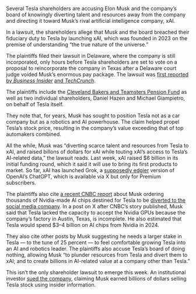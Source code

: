 Several Tesla shareholders are accusing Elon Musk and the company’s board of knowingly diverting talent and resources away from the company and directing it toward Musk’s rival artificial intelligence company, xAI.

In a lawsuit, the shareholders allege that Musk and the board breached their fiduciary duty to Tesla by launching xAI, which was founded in 2023 on the premise of understanding “the true nature of the universe.”

The plaintiffs filed their lawsuit in Delaware, where the company is still incorporated, only hours before Tesla shareholders are set to vote on a proposal to reincorporate the company in Texas after a Delaware court judge voided Musk’s enormous pay package. The lawsuit was [first reported by *Business Insider*](https://www.businessinsider.com/tesla-shareholders-elon-musk-lawsuit-ai-2024-6) [and *TechCrunch*](https://techcrunch.com/2024/06/13/tesla-shareholders-sue-musk-for-starting-competing-ai-company/).

The plaintiffs include the [Cleveland Bakers and Teamsters Pension Fund](https://www.cbtfunds.com/) as well as two individual shareholders, Daniel Hazen and Michael Giampietro, on behalf of Tesla itself.

They note that, for years, Musk has sought to position Tesla not as a car company but as a robotics and AI powerhouse. The claim helped propel Tesla’s stock price, resulting in the company’s value exceeding that of top automakers combined.

All the while, Musk was “diverting scarce talent and resources from Tesla to xAI, and raised billons of dollars for xAI while touting xAI’s access to Tesla’s AI-related data,” the lawsuit reads. Last week, xAI raised $6 billion in its initial funding round, which it said it will use to bring its first products to market. So far, xAI has launched Grok, a [supposedly edgier](/2023/12/8/23992489/xai-musk-grok-humor-chatbot) version of OpenAI’s ChatGPT, which is available via X but only for Premium subscribers.

The plaintiffs also cite [a recent CNBC report](https://www.cnbc.com/2024/06/04/elon-musk-told-nvidia-to-ship-ai-chips-reserved-for-tesla-to-x-xai.html) about Musk ordering thousands of Nvidia-made AI chips destined for Tesla to be [diverted to the social media company](/2024/6/4/24171165/elon-musk-tesla-x-nvidia-ai-chips-divert). In a post on X after CNBC’s story published, Musk said that Tesla lacked the capacity to accept the Nvidia GPUs because the company’s factory in Austin, Texas, is incomplete. He also estimated that Tesla would spend $3–4 billion on AI chips from Nvidia in 2024.

They also cite other posts by Musk suggesting he needs a larger stake in Tesla — to the tune of 25 percent — to feel comfortable growing Tesla into an AI and robotics leader. The plaintiffs also accuse Tesla’s board of doing nothing, allowing Musk “to plunder resources from Tesla and divert them to xAI; and to create billions in AI-related value at a company other than Tesla.”

This isn’t the only shareholder lawsuit to emerge this week. An institutional investor [sued the company](https://www.reuters.com/legal/tesla-shareholder-sues-musk-return-billions-alleged-unlawful-profits-2024-06-11/), claiming Musk earned billions of dollars selling Tesla stock using insider information.
